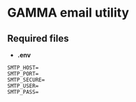 # GAMMA email utility
## Required files
+ **.env**
```
SMTP_HOST=
SMTP_PORT=
SMTP_SECURE=
SMTP_USER=
SMTP_PASS=
```
